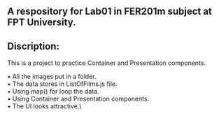 ## A respository for Lab01 in FER201m subject at FPT University.
## Discription:
This is a project to practice Container and Presentation components.

•	All the images put in a folder.\
•	The data stores in ListOfFilms.js file.\
•	Using map() for loop the data.\
•	Using Container and Presentation components.\
•	The UI looks attractive.\
